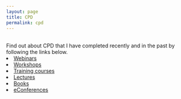 ```yaml
---
layout: page
title: CPD
permalink: cpd
---
```

<br/>
Find out about CPD that I have completed recently and in the past by following the links below.
<br/>

<li><a href="https://zahra-claire-bahrani-peacock.github.io/webinars">Webinars</a></li>  

<li><a href="https://zahra-claire-bahrani-peacock.github.io/workshops">Workshops</a></li>  

<li><a href="https://zahra-claire-bahrani-peacock.github.io/training-courses">Training courses</a></li>  

<li><a href="https://zahra-claire-bahrani-peacock.github.io/lectures">Lectures</a></li>  

<li><a href="https://zahra-claire-bahrani-peacock.github.io/books">Books</a></li>  
 
<li><a href="https://zahra-claire-bahrani-peacock.github.io/econferences">eConferences</a></li>